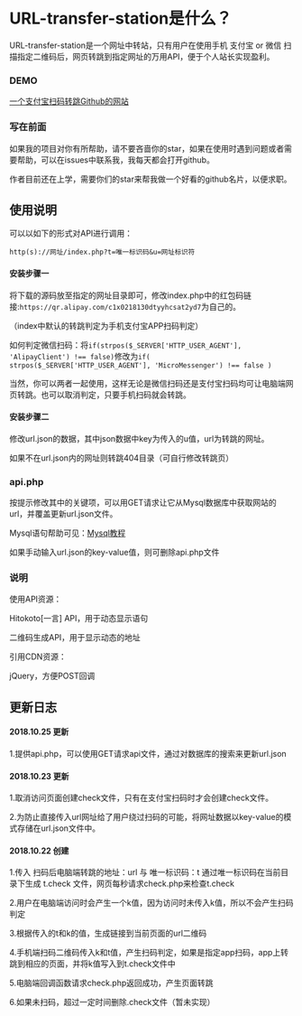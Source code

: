 # URL-transfer-station是什么？
URL-transfer-station是一个网址中转站，只有用户在使用手机 支付宝 or 微信 扫描指定二维码后，网页转跳到指定网址的万用API，便于个人站长实现盈利。

### DEMO

[一个支付宝扫码转跳Github的网站](http://api.jx3pvall.com/?t=dfaiw&u=github)

### 写在前面

如果我的项目对你有所帮助，请不要吝啬你的star，如果在使用时遇到问题或者需要帮助，可以在issues中联系我，我每天都会打开github。

作者目前还在上学，需要你们的star来帮我做一个好看的github名片，以便求职。

## 使用说明

可以以如下的形式对API进行调用：

```
http(s)://网址/index.php?t=唯一标识码&u=网址标识符
```

#### 安装步骤一

将下载的源码放至指定的网址目录即可，修改index.php中的红包码链接:`https://qr.alipay.com/c1x0218130dtyyhcsat2yd7`为自己的。

（index中默认的转跳判定为手机支付宝APP扫码判定）

如何判定微信扫码：将`if(strpos($_SERVER['HTTP_USER_AGENT'], 'AlipayClient') !== false)`修改为`if( strpos($_SERVER['HTTP_USER_AGENT'], 'MicroMessenger') !== false )`

当然，你可以两者一起使用，这样无论是微信扫码还是支付宝扫码均可让电脑端网页转跳。也可以取消判定，只要手机扫码就会转跳。

#### 安装步骤二

修改url.json的数据，其中json数据中key为传入的u值，url为转跳的网址。

如果不在url.json内的网址则转跳404目录（可自行修改转跳页）

### api.php

按提示修改其中的关键项，可以用GET请求让它从Mysql数据库中获取网站的url，并覆盖更新url.json文件。

Mysql语句帮助可见：[Mysql教程](http://www.runoob.com/mysql/mysql-tutorial.html)

如果手动输入url.json的key-value值，则可删除api.php文件

### 说明
使用API资源：

Hitokoto[一言] API，用于动态显示语句

二维码生成API，用于显示动态的地址

引用CDN资源：

jQuery，方便POST回调

## 更新日志

#### 2018.10.25 更新

1.提供api.php，可以使用GET请求api文件，通过对数据库的搜索来更新url.json

#### 2018.10.23 更新

1.取消访问页面创建check文件，只有在支付宝扫码时才会创建check文件。

2.为防止直接传入url网址给了用户绕过扫码的可能，将网址数据以key-value的模式存储在url.json文件中。

#### 2018.10.22 创建

1.传入 扫码后电脑端转跳的地址：url 与 唯一标识码：t  通过唯一标识码在当前目录下生成 t.check 文件，网页每秒请求check.php来检查t.check

2.用户在电脑端访问时会产生一个k值，因为访问时未传入k值，所以不会产生扫码判定

3.根据传入的t和k的值，生成链接到当前页面的url二维码

4.手机端扫码二维码传入k和t值，产生扫码判定，如果是指定app扫码，app上转跳到相应的页面，并将k值写入到t.check文件中

5.电脑端回调函数请求check.php返回成功，产生页面转跳

6.如果未扫码，超过一定时间删除.check文件（暂未实现）
